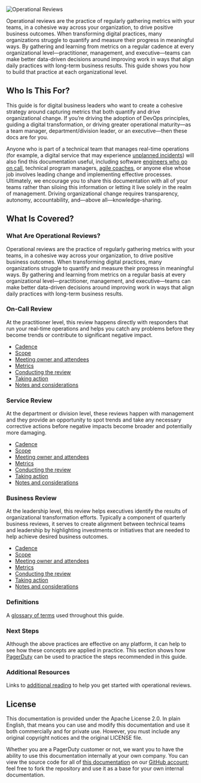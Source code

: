 ![Operational Reviews](../assets/img/headers/OpsReviews-Title.png)

Operational reviews are the practice of regularly gathering metrics with your teams, in a cohesive way across your organization, to drive positive business outcomes. When transforming digital practices, many organizations struggle to quantify and measure their progress in meaningful ways. By gathering and learning from metrics on a regular cadence at every organizational level—practitioner, management, and executive—teams can make better data-driven decisions around improving work in ways that align daily practices with long-term business results. This guide shows you how to build that practice at each organizational level.

## Who Is This For?
This guide is for digital business leaders who want to create a cohesive strategy around capturing metrics that both quantify and drive organizational change. If you’re driving the adoption of DevOps principles, guiding a digital transformation, or driving greater operational maturity—as a team manager, department/division leader, or an executive—then these docs are for you.

Anyone who is part of a technical team that manages real-time operations (for example, a digital service that may experience [unplanned incidents](https://response.pagerduty.com)) will also find this documentation useful, including software [engineers who go on call](https://ownership.pagerduty.com), technical program managers, [agile coaches](https://retrospectives.pagerduty.com), or anyone else whose job involves leading change and implementing effective processes. Ultimately, we encourage you to share this documentation with all of your teams rather than siloing this information or letting it live solely in the realm of management. Driving organizational change requires transparency, autonomy, accountability, and—above all—knowledge-sharing.

## What Is Covered?
### What Are Operational Reviews?
Operational reviews are the practice of regularly gathering metrics with your teams, in a cohesive way across your organization, to drive positive business outcomes. When transforming digital practices, many organizations struggle to quantify and measure their progress in meaningful ways. By gathering and learning from metrics on a regular basis at every organizational level—practitioner, management, and executive—teams can make better data-driven decisions around improving work in ways that align daily practices with long-term business results.

### On-Call Review
At the practitioner level, this review happens directly with responders that run your real-time operations and helps you catch any problems before they become trends or contribute to significant negative impact.

* [Cadence](/reviews/oncall/#cadence)
* [Scope](/reviews/oncall/#scope)
* [Meeting owner and attendees](/reviews/oncall/#meeting-owner-attendees)
* [Metrics](/reviews/oncall/#metrics)
* [Conducting the review](/reviews/oncall/#conducting-the-review)
* [Taking action](/reviews/oncall/#taking-action)
* [Notes and considerations](/reviews/oncall/#final-notes-considerations)

### Service Review
At the department or division level, these reviews happen with management and they provide an opportunity to spot trends and take any necessary corrective actions before negative impacts become broader and potentially more damaging.

* [Cadence](/reviews/service/#cadence)
* [Scope](/reviews/service/#scope)
* [Meeting owner and attendees](/reviews/service/#meeting-owner-attendees)
* [Metrics](/reviews/service/#metrics)
* [Conducting the review](/reviews/service/#conducting-the-review)
* [Taking action](/reviews/service/#taking-action)
* [Notes and considerations](/reviews/service/#final-notes-considerations)

### Business Review
At the leadership level, this review helps executives identify the results of organizational transformation efforts. Typically a component of quarterly business reviews, it serves to create alignment between technical teams and leadership by highlighting investments or initiatives that are needed to help achieve desired business outcomes.

* [Cadence](/reviews/business/#cadence)
* [Scope](/reviews/business/#scope)
* [Meeting owner and attendees](/reviews/business/#meeting-owner-attendees)
* [Metrics](/reviews/business/#metrics)
* [Conducting the review](/reviews/business/#conducting-the-review)
* [Taking action](/reviews/business/#taking-action)
* [Notes and considerations](/reviews/business/#final-notes-considerations)

### Definitions
A [glossary of terms](/definitions) used throughout this guide.

### Next Steps
Although the above practices are effective on any platform, it can help to see how these concepts are applied in practice. This section shows how [PagerDuty](https://pagerduty.com) can be used to practice the steps recommended in this guide.

### Additional Resources
Links to [additional reading](/resources) to help you get started with operational reviews.

## License
This documentation is provided under the Apache License 2.0. In plain English, that means you can use and modify this documentation and use it both commercially and for private use. However, you must include any original copyright notices and the original LICENSE file.

Whether you are a PagerDuty customer or not, we want you to have the ability to use this documentation internally at your own company. You can view the source code for all of [this documentation](https://github.com/PagerDuty/operational-review-docs) on our [GitHub account](https://github.com/PagerDuty/); feel free to fork the repository and use it as a base for your own internal documentation.
